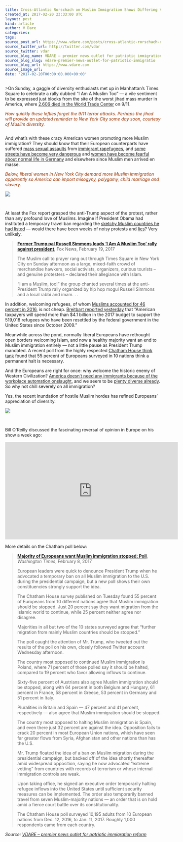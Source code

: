 ```yaml
---
title: Cross-Atlantic Rorschach on Muslim Immigration Shows Differing Views
created_at: 2017-02-20 23:33:00 UTC
layout: post
kind: article
author: V Dare
categories: 
tags: 
source_post_url: https://www.vdare.com/posts/cross-atlantic-rorschach-on-muslim-immigration-shows-differing-views
source_twitter_url: http://twitter.com/vdar
source_twitter: vdar
source_blog_name: VDARE – premier news outlet for patriotic immigration reform
source_blog_slug: vdare-premier-news-outlet-for-patriotic-immigratio
source_blog_url: https://www.vdare.com
source_image_url: 
date: '2017-02-20T00:00:00.000+00:00'
---
```

<div class="pf-content"><p>&gt;On Sunday, a gaggle of diversity enthusiasts met up in Manhattan’s Times Square to celebrate a rally dubbed “I Am A Muslim Too” — a vile sentiment to be expressed just blocks from the site of the worst jihad mass murder in America, where <a href="https://en.wikipedia.org/wiki/September_11_attacks#Casualties">2,606 died in the World Trade Center</a> on 9/11.</p>
<p><span style="color: #993300;"><i>How quickly these lefties forget the 9/11 terror attacks. Perhaps the jihad will provide an updated reminder to New York City some day soon, courtesy of Muslim diversity.</i></span></p>
<p><img title="" src="http://www.limitstogrowth.org/ltg-uploads/2014/08/911JihadRubble600.jpg" /></p>
<p>And what’s with these crazy American women promoting more Muslim immigration? They should know that their European counterparts have suffered <a href="https://en.wikipedia.org/wiki/New_Year's_Eve_sexual_assaults_in_Germany">mass sexual assaults</a> from <a href="http://www.limitstogrowth.org/articles/2016/02/27/germany-rapefugee-gang-harasses-teen-girls/">immigrant rapefugees</a>, and <a href="http://www.limitstogrowth.org/articles/2016/04/07/european-elites-conspired-to-lie-about-the-islamic-enemy/">some streets have become very dangerous</a> and <a href="http://www.limitstogrowth.org/articles/2017/01/22/german-woman-explains-the-new-dangers-for-her-gender-after-merkels-welcome-to-hostile-muslims/">women have become fearful about normal life in Germany</a> and elsewhere since Muslim men arrived en masse.</p>
<p><span style="color: #993300;"><em>Below, liberal women in New York City demand more Muslim immigration apparently so America can import misogyny, polygamy, child marriage and slavery.</em></span></p>
<p><img src="http://www.limitstogrowth.org/ltg-uploads/2017/02/NewYorkIamMuslimTooRallyStupidWomen.jpg" /></p>
<p>&nbsp;</p>
<p>At least the Fox report grasped the anti-Trump aspect of the protest, rather than any profound love of Muslims. Imagine if President Obama had instituted a temporary travel ban regarding the <a href="https://www.jihadwatch.org/2017/01/obama-selected-the-list-of-muslim-countries-in-trumps-executive-order">sketchy Muslim countries he had listed</a> — would there have been weeks of noisy protests and <a href="http://www.breitbart.com/big-government/2017/01/29/trumps-immigration-pause-sober-defenses-vs-hysterical-criticism/">lies</a>? Very unlikely.</p>
<blockquote><p><a href="http://www.foxnews.com/politics/2017/02/19/former-trump-pal-russell-simmons-leads-am-muslim-too-rally-against-president.html"><b>Former Trump pal Russell Simmons leads ‘I Am A Muslim Too’ rally against president</b></a>, Fox News, February 19, 2017</p>
<p>The Muslim call to prayer rang out through Times Square in New York City on Sunday afternoon as a large, mixed-faith crowd of merchandise hawkers, social activists, organizers, curious tourists – and genuine protesters – declared their allegiance with Islam.</p>
<p>“I am a Muslim, too!” the group chanted several times at the anti-President Trump rally organized by hip hop mogul Russell Simmons and a local rabbi and imam. . .</p></blockquote>
<p>In addition, welcoming refugees, of whom <a href="http://www.pewresearch.org/fact-tank/2016/10/05/u-s-admits-record-number-of-muslim-refugees-in-2016/">Muslims accounted for 46 percent in 2016</a>, is not cheap. <a href="http://www.breitbart.com/big-government/2017/02/19/refugees-will-cost-taxpayers-an-estimated-4-billion-in-fy-2017/">Breitbart reported yesterday</a> that “American taxpayers will spend more than $4.1 billion in the 2017 budget to support the 519,018 refugees who have been resettled by the federal government in the United States since October 2009.”</p>
<p>Meanwhile across the pond, normally liberal Europeans have rethought open borders welcoming Islam, and now a healthy majority want an end to Muslim immigration entirely — not a little pause as President Trump mandated. A recent poll from the highly respected <a href="https://www.chathamhouse.org/expert/comment/what-do-europeans-think-about-Muslim-Immigration">Chatham House think tank</a> found that 55 percent of Europeans surveyed in 10 nations think a permanent halt is necessary.</p><!-- TAG START { player: "7518-804336-VDare - Outstream - Rev", owner: "ONE Video by AOL", for: "ONE Video by AOL" - BEINJS } --><div id="57966237cc52c74a5e1363c4" class="vdb_player vdb_57966237cc52c74a5e1363c456bcd17ce4b018167fea5539">    <script type="text/javascript" src="//delivery.vidible.tv/jsonp/pid=57966237cc52c74a5e1363c4/56bcd17ce4b018167fea5539_bein.js"></script></div><!-- TAG END { date: 07/25/16 } -->
<p>And the Europeans are right for once: why welcome the historic enemy of Western Civilization? <a href="http://www.limitstogrowth.org/articles/2016/12/28/the-social-contract-spotlights-automation-and-immigration/">America doesn’t need any immigrants because of the workplace automation onslaught</a>, and we seem to be <a href="http://www.limitstogrowth.org/articles/2016/11/02/citizens-reject-forced-diversity-policy-by-supporting-candidate-trump/">plenty diverse already</a>. So why not chill severely on all immigration?</p>
<p>Yes, the recent inundation of hostile Muslim hordes has refined Europeans’ appreciation of diversity.</p>
<p><img src="http://www.limitstogrowth.org/ltg-uploads/2017/02/EuropePollEndMuslimImmigrationChatham.jpg" /></p>
<p>&nbsp;</p>
<p>Bill O’Reilly discussed the fascinating reversal of opinion in Europe on his show a week ago:</p>
<p><iframe src="https://www.youtube.com/embed/6qj8lZeJpWY" width="560" height="315" frameborder="0" allowfullscreen="allowfullscreen"></iframe></p>
<p>More details on the Chatham poll below:</p>
<blockquote><p><a href="http://www.washingtontimes.com/news/2017/feb/8/majority-europeans-want-muslim-immigration-stopped/"><b>Majority of Europeans want Muslim immigration stopped: Poll</b></a>, <em>Washington Times</em>, February 8, 2017</p>
<p>European leaders were quick to denounce President Trump when he advocated a temporary ban on all Muslim immigration to the U.S. during the presidential campaign, but a new poll shows their own constituencies strongly support the idea.</p>
<p>The Chatham House survey published on Tuesday found 55 percent of Europeans from 10 different nations agree that Muslim immigration should be stopped. Just 20 percent say they want migration from the Islamic world to continue, while 25 percent neither agree nor disagree.</p>
<p>Majorities in all but two of the 10 states surveyed agree that “further migration from mainly Muslim countries should be stopped.”</p>
<p>The poll caught the attention of Mr. Trump, who tweeted out the results of the poll on his own, closely followed Twitter account Wednesday afternoon.</p>
<p>The country most opposed to continued Muslim immigration is Poland, where 71 percent of those polled say it should be halted, compared to 19 percent who favor allowing inflows to continue.</p>
<p>Sixty-five percent of Austrians also agree Muslim immigration should be stopped, along with 64 percent in both Belgium and Hungary, 61 percent in France, 58 percent in Greece, 53 percent in Germany and 51 percent in Italy.<span id="more-14765"></span></p>
<p>Pluralities in Britain and Spain — 47 percent and 41 percent, respectively — also agree that Muslim immigration should be stopped.</p>
<p>The country most opposed to halting Muslim immigration is Spain, and even there just 32 percent are against the idea. Opposition fails to crack 20 percent in most European Union nations, which have seen far greater flows from Syria, Afghanistan and other nations than has the U.S.</p>
<p>Mr. Trump floated the idea of a ban on Muslim migration during the presidential campaign, but backed off of the idea shortly thereafter amid widespread opposition, saying he now advocated “extreme vetting” from countries with records of terrorism or whose internal immigration controls are weak.</p>
<p>Upon taking office, he signed an executive order temporarily halting refugee inflows into the United States until sufficient security measures can be implemented. The order also temporarily banned travel from seven Muslim-majority nations — an order that is on hold amid a fierce court battle over its constitutionality.</p>
<p>The Chatham House poll surveyed 10,195 adults from 10 European nations from Dec. 12, 2016, to Jan. 11, 2017. Roughly 1,000 respondents came from each country.</p></blockquote>
</div><div class="">
    <i>Source: <a href="https://www.vdare.com">VDARE – premier news outlet for patriotic immigration reform</a></i>
</div>

